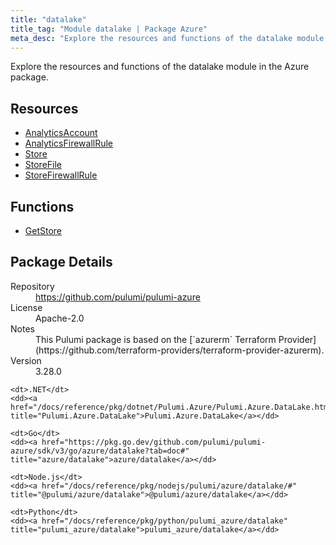 ```yaml
---
title: "datalake"
title_tag: "Module datalake | Package Azure"
meta_desc: "Explore the resources and functions of the datalake module in the Azure package."
---
```


<!-- WARNING: this file was generated by Pulumi Docs Generator. -->
<!-- Do not edit by hand unless you're certain you know what you are doing! -->

Explore the resources and functions of the datalake module in the Azure package.

<h2 id="resources">Resources</h2>
<ul class="api">
    <li><a href="analyticsaccount" title="AnalyticsAccount"><span class="symbol resource"></span>AnalyticsAccount</a></li>
    <li><a href="analyticsfirewallrule" title="AnalyticsFirewallRule"><span class="symbol resource"></span>AnalyticsFirewallRule</a></li>
    <li><a href="store" title="Store"><span class="symbol resource"></span>Store</a></li>
    <li><a href="storefile" title="StoreFile"><span class="symbol resource"></span>StoreFile</a></li>
    <li><a href="storefirewallrule" title="StoreFirewallRule"><span class="symbol resource"></span>StoreFirewallRule</a></li>
</ul>

<h2 id="functions">Functions</h2>
<ul class="api">
    <li><a href="getstore" title="GetStore"><span class="symbol function"></span>GetStore</a></li>
</ul>

<h2 id="package-details">Package Details</h2>
<dl class="package-details">
	<dt>Repository</dt>
	<dd><a href="https://github.com/pulumi/pulumi-azure">https://github.com/pulumi/pulumi-azure</a></dd>
	<dt>License</dt>
	<dd>Apache-2.0</dd>
	<dt>Notes</dt>
	<dd>This Pulumi package is based on the [`azurerm` Terraform Provider](https://github.com/terraform-providers/terraform-provider-azurerm).</dd>
	<dt>Version</dt>
	<dd>3.28.0</dd>
</dl>



<dl class="tabular">

    <dt>.NET</dt>
    <dd><a href="/docs/reference/pkg/dotnet/Pulumi.Azure/Pulumi.Azure.DataLake.html" title="Pulumi.Azure.DataLake">Pulumi.Azure.DataLake</a></dd>

    <dt>Go</dt>
    <dd><a href="https://pkg.go.dev/github.com/pulumi/pulumi-azure/sdk/v3/go/azure/datalake?tab=doc#" title="azure/datalake">azure/datalake</a></dd>

    <dt>Node.js</dt>
    <dd><a href="/docs/reference/pkg/nodejs/pulumi/azure/datalake/#" title="@pulumi/azure/datalake">@pulumi/azure/datalake</a></dd>

    <dt>Python</dt>
    <dd><a href="/docs/reference/pkg/python/pulumi_azure/datalake" title="pulumi_azure/datalake">pulumi_azure/datalake</a></dd>

</dl>

